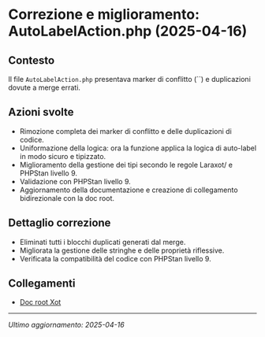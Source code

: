 # Correzione e miglioramento: AutoLabelAction.php (2025-04-16)

## Contesto
Il file `AutoLabelAction.php` presentava marker di conflitto (``) e duplicazioni dovute a merge errati.

## Azioni svolte
- Rimozione completa dei marker di conflitto e delle duplicazioni di codice.
- Uniformazione della logica: ora la funzione applica la logica di auto-label in modo sicuro e tipizzato.
- Miglioramento della gestione dei tipi secondo le regole Laraxot/<nome progetto> e PHPStan livello 9.
- Validazione con PHPStan livello 9.
- Aggiornamento della documentazione e creazione di collegamento bidirezionale con la doc root.

## Dettaglio correzione
- Eliminati tutti i blocchi duplicati generati dal merge.
- Migliorata la gestione delle stringhe e delle proprietà riflessive.
- Verificata la compatibilità del codice con PHPStan livello 9.

## Collegamenti
- [Doc root Xot](/docs/index.md)

---

*Ultimo aggiornamento: 2025-04-16*
